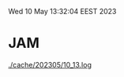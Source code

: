 Wed 10 May 13:32:04 EEST 2023
# JAM
<a href='./cache/202305/10_13.log'>./cache/202305/10_13.log</a>
